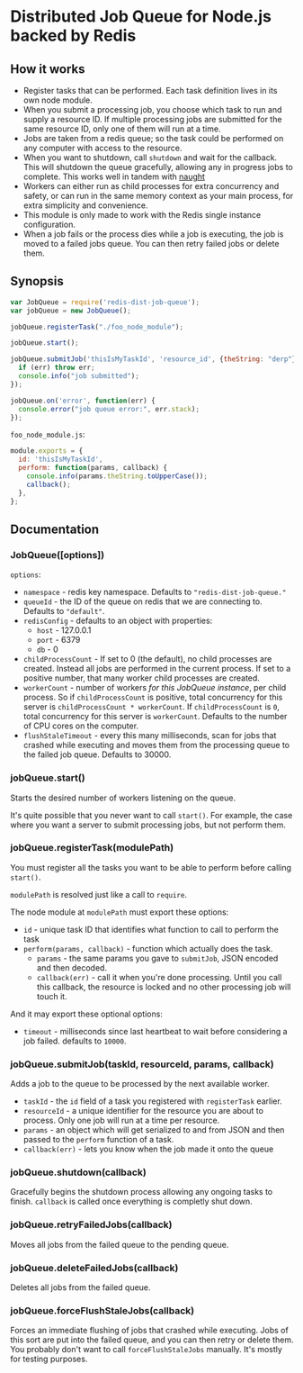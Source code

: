 # Distributed Job Queue for Node.js backed by Redis

## How it works

 * Register tasks that can be performed. Each task definition lives in its
   own node module.
 * When you submit a processing job, you choose which task to run and
   supply a resource ID. If multiple processing jobs are submitted for the
   same resource ID, only one of them will run at a time.
 * Jobs are taken from a redis queue; so the task could be performed on any
   computer with access to the resource.
 * When you want to shutdown, call `shutdown` and wait for the callback. This
   will shutdown the queue gracefully, allowing any in progress jobs to
   complete. This works well in tandem with [naught](https://github.com/andrewrk/naught)
 * Workers can either run as child processes for extra concurrency and safety,
   or can run in the same memory context as your main process, for extra
   simplicity and convenience.
 * This module is only made to work with the Redis single instance configuration.
 * When a job fails or the process dies while a job is executing, the job is
   moved to a failed jobs queue. You can then retry failed jobs or delete them.

## Synopsis

```js
var JobQueue = require('redis-dist-job-queue');
var jobQueue = new JobQueue();

jobQueue.registerTask("./foo_node_module");

jobQueue.start();

jobQueue.submitJob('thisIsMyTaskId', 'resource_id', {theString: "derp"}, function(err) {
  if (err) throw err;
  console.info("job submitted");
});

jobQueue.on('error', function(err) {
  console.error("job queue error:", err.stack);
});
```

`foo_node_module.js`:

```js
module.exports = {
  id: 'thisIsMyTaskId',
  perform: function(params, callback) {
    console.info(params.theString.toUpperCase());
    callback();
  },
};
```


## Documentation

### JobQueue([options])

`options`:

 * `namespace` - redis key namespace. Defaults to `"redis-dist-job-queue."`
 * `queueId` - the ID of the queue on redis that we are connecting to.
   Defaults to `"default"`.
 * `redisConfig` - defaults to an object with properties:
   * `host` - 127.0.0.1
   * `port` - 6379
   * `db` - 0
 * `childProcessCount` - If set to 0 (the default), no child processes are
   created. Instead all jobs are performed in the current process. If set to
   a positive number, that many worker child processes are created.
 * `workerCount` - number of workers *for this JobQueue instance*, per child
   process. So if `childProcessCount` is positive, total concurrency for this
   server is `childProcessCount * workerCount`. If `childProcessCount` is `0`,
   total concurrency for this server is `workerCount`. Defaults to the number
   of CPU cores on the computer.
 * `flushStaleTimeout` - every this many milliseconds, scan for jobs that
   crashed while executing and moves them from the processing queue to the
   failed job queue. Defaults to 30000.

### jobQueue.start()

Starts the desired number of workers listening on the queue.

It's quite possible that you never want to call `start()`. For example, the
case where you want a server to submit processing jobs, but not perform them.

### jobQueue.registerTask(modulePath)

You must register all the tasks you want to be able to perform before calling
`start()`.

`modulePath` is resolved just like a call to `require`.

The node module at `modulePath` must export these options:

 * `id` - unique task ID that identifies what function to call to perform
   the task
 * `perform(params, callback)` - function which actually does the task.
   * `params` - the same params you gave to `submitJob`, JSON encoded
      and then decoded.
   * `callback(err)` - call it when you're done processing. Until you call
     this callback, the resource is locked and no other processing job will
     touch it.

And it may export these optional options:

 * `timeout` - milliseconds since last heartbeat to wait before considering
   a job failed. defaults to `10000`.

### jobQueue.submitJob(taskId, resourceId, params, callback)

Adds a job to the queue to be processed by the next available worker.

 * `taskId` - the `id` field of a task you registered with `registerTask`
   earlier.
 * `resourceId` - a unique identifier for the resource you are about to
   process. Only one job will run at a time per resource.
 * `params` - an object which will get serialized to and from JSON and then
   passed to the `perform` function of a task.
 * `callback(err)` - lets you know when the job made it onto the queue

### jobQueue.shutdown(callback)

Gracefully begins the shutdown process allowing any ongoing tasks to finish.
`callback` is called once everything is completly shut down.

### jobQueue.retryFailedJobs(callback)

Moves all jobs from the failed queue to the pending queue.

### jobQueue.deleteFailedJobs(callback)

Deletes all jobs from the failed queue.

### jobQueue.forceFlushStaleJobs(callback)

Forces an immediate flushing of jobs that crashed while executing. Jobs of this
sort are put into the failed queue, and you can then retry or delete them.
You probably don't want to call `forceFlushStaleJobs` manually. It's mostly for
testing purposes.
